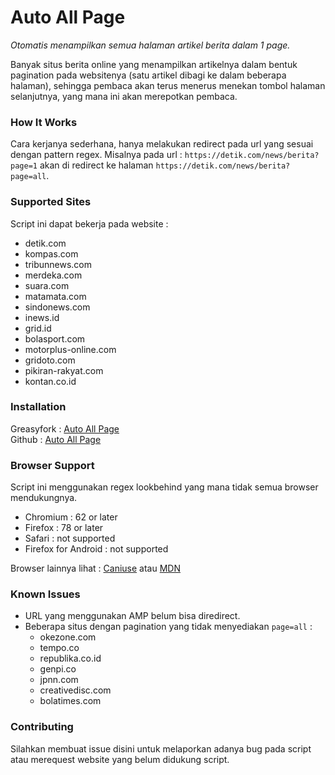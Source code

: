 # Auto All Page
*Otomatis menampilkan semua halaman artikel berita dalam 1 page.* 

Banyak situs berita online yang menampilkan artikelnya dalam bentuk pagination pada websitenya (satu artikel dibagi ke dalam beberapa halaman), sehingga pembaca akan terus menerus menekan tombol halaman selanjutnya, yang mana ini akan merepotkan pembaca.

### How It Works

Cara kerjanya sederhana, hanya melakukan redirect pada url yang sesuai dengan pattern regex. 
Misalnya pada url : `https://detik.com/news/berita?page=1` akan di redirect ke halaman `https://detik.com/news/berita?page=all`.

### Supported Sites

Script ini dapat bekerja pada website :
* detik.com 
* kompas.com 
* tribunnews.com 
* merdeka.com 
* suara.com 
* matamata.com 
* sindonews.com 
* inews.id 
* grid.id 
* bolasport.com 
* motorplus-online.com 
* gridoto.com
* pikiran-rakyat.com
* kontan.co.id

### Installation

Greasyfork : [Auto All Page](https://greasyfork.org/id/scripts/415479-auto-all-page) <br>
Github     : [Auto All Page](https://raw.githubusercontent.com/reforget-id/AutoAllPage/main/script/autoallpage.user.js)


### Browser Support

Script ini menggunakan regex lookbehind yang mana tidak semua browser mendukungnya.

* Chromium : 62 or later
* Firefox : 78 or later
* Safari : not supported
* Firefox for Android : not supported

Browser lainnya lihat : [Caniuse](https://caniuse.com/mdn-javascript_builtins_regexp_lookbehind_assertion) atau [MDN](https://developer.mozilla.org/en-US/docs/Web/JavaScript/Reference/Global_Objects/RegExp)

### Known Issues

* URL yang menggunakan AMP belum bisa diredirect.
* Beberapa situs dengan pagination yang tidak menyediakan `page=all` :
  * okezone.com
  * tempo.co
  * republika.co.id
  * genpi.co
  * jpnn.com
  * creativedisc.com
  * bolatimes.com

### Contributing

Silahkan membuat issue disini untuk melaporkan adanya bug pada script atau merequest website yang belum didukung script.
